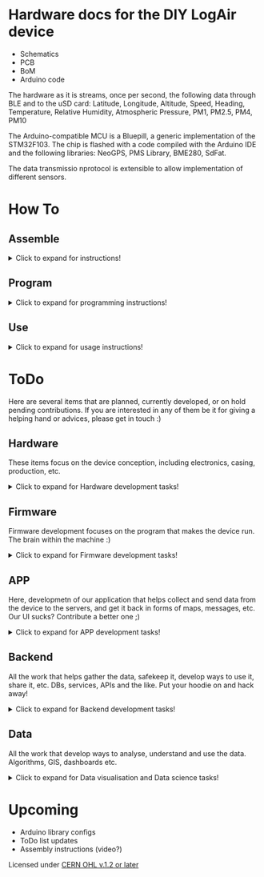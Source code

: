 # Hardware docs for the DIY LogAir device

- Schematics
- PCB
- BoM
- Arduino code

The hardware as it is streams, once per second, the following data through BLE and to the uSD card:
Latitude, Longitude, Altitude, Speed, Heading, Temperature, Relative Humidity, Atmospheric Pressure, PM1, PM2.5, PM4, PM10

The Arduino-compatible MCU is a Bluepill, a generic implementation of the STM32F103. The chip is flashed with a code compiled with the Arduino IDE and the following libraries: NeoGPS, PMS Library, BME280, SdFat.

The data transmissio nprotocol is extensible to allow implementation of different sensors.

# How To

## Assemble
<details>
  <summary>Click to expand for instructions!</summary>
  
  ### Material

- LogAir PCB
- Bluepill + connectors
- BME280 + connector
- uSD module
- BLE module
- PMS7003 + connector
- DC step-up
- Charger module
- GPS module

- Soldering iron + tin
- double-sided tape + jelly tape if available
- cutting pliers
- flat pliers
  
  ### Instructions

0. A very first step should be to try and upload code to the Bluepill. This is before the rest as it happened that the chips could not be programmed, and realizing that after all that work is not ideal. Upload a bootloader, a blink code, and there you go.

1. Solder the Bluepill connectors. Use the holes in the PCB as a guide for alignment. The G (GND, ground) pins are harder to solder, because of the copper mass involved.
<div align="center"><img src=/img/1_PCB_and_Bluepill.jpg width=400px</img></div>

2. Solder the assembled Bluepill to the PCB. Pay attention to the orientation.
<div align=center><img src=/img/2_PCB_back.jpg width=400px</img></div>

3. Prepare the BME280 (solder the connectors), the BLE module (straighten the pins with a flat plier), and the uSD module
<div align=center><img src=/img/3_Prepare_BLE_BME280_SD.jpg width=400px</img></div>

4. Place the BLE, BME, and uSD modules. Follow the picture, the BME280 (violet module) should be as far as possible from the PCB), with its pins barely sticking through on the other side.
<div align=center><img src=/img/4.1_Placement_BLE_BME_SD.jpg width=400px</img></div>
<div align=center><img src=/img/4.2_Placement_BLE_BME_SD.jpg width=400px</img></div>

5. Prepare the PCB for the power modules: put a thin layer of tin on the (blue) charger module pads, and a solder blob on one of the (red) step-up pads
<div align=center><img src=/img/5.1_Power_Preparing.jpg width=400px</img></div>

6. Solder the charger module by putting it in place, and adding solder on the pads from the top. I count about 5 seconds of applying heat for the tin applied on step 5 to melt. Then solder the step-up module using the first pad to hold it in place. When you are done, check the conductivity between the pins of the two modules, and that between the pads of the charging module. The latter because the method used to solder can produce 'tin overflows'. 
<div align=center><img src=/img/5.2_Power_Place.jpg width=400px</img></div>
<div align=center><img src=/img/5.3_Power_Solder.jpg width=400px</img></div>

Then place and solder the switch. Here, try to apply a minimal amount of tin. As the other side of the pins will go against the PMS7003 which has a conductive casing, the pins should be cut or filed down, then taped over (two layers of normal, clear tape are enough)
<div align=center><img src=/img/6.2_Switch_Solder.jpg width=400px</img></div>
<div align=center><img src=/img/6.3_Switch_cut.jpg width=400px</img></div>

7. Bend lightly the SWD pins of the Bluepill to give room for soldering the GPS wires
<div align=center><img src=/img/6.1_Switch_Place.jpg width=400px</img></div>

8. Solder the GPS wires. The order is the same as their order on the GPS-side plug, you can use the PCB markings (5V is red) and pictures to help you. The wires should not go over each other at any point for the order to be preserved.
<div align=center><img src=/img/7.1_GPS_Prepare.jpg width=400px</img></div>
<div align=center><img src=/img/7.2_GPS_Solder.jpg width=400px</img></div>

9. Solder the connector for the PMS7003. As the width of the Bluepill vary a bit, it is safer to solder it lightly 'bent' away from the bluepill. To do that, solder the pins that are on the far side from the Bluepill first, then plug the PMS7003 in to see how thing fit. Then remove and solder the rest. 5-10 degrees should do.
<div align=center><img src=/img/8_PMS7003_pin_solder.jpg width=400px</img></div>

10. For a smaller device, I cut most of the pins apparent on the back of the PCB to the top of the tin cone. Apply insulation on the pins, and this is important. I use a sticky, translucent, think tape I found on aliexpress. Any other ~1-2mm insulating material will easily do.
<div align=center><img src=/img/9_Pin_Cut_and_Stickies.jpg width=400px</img></div>

11. Solder the battery wires to the charger module pads
<div align=center><img src=/img/10_Battery.jpg width=400px</img></div>

12. Before finalizing the assembly, write down the PMS7003 serial number somewhere, to track device quality :)
<div align=center><img src=/img/11_Sensor_info.jpg width=400px</img></div>

13. And it is done :)
<div align=center><img src=/img/12_Final.jpg width=400px</img></div>

  </details>
  
## Program

<details>
  <summary>Click to expand for programming instructions!</summary>
  
### Pre-requisites
- A Bluepill with functional bootload (e.g. generic_boot20_pc13.bin from https://github.com/rogerclarkmelbourne/STM32duino-bootloader
- Install Arduino IDE
- Install board definition:File > Preferences > Additional Boards Manager URLs: add the following URL to the list (empty by default):
  `https://github.com/stm32duino/BoardManagerFiles/raw/main/package_stmicroelectronics_index.json`
- Tools > Board > Boards Manager > Search 'STM32' > Install 'STM32 MCU based boards'
    
<details>
<summary>For older instructions using unofficial stm32duino core</summary>
  
- Install board definition:File > Preferences > Additional Boards Manager URLs: add the following URL to the list (empty by default):
`http://dan.drown.org/stm32duino/package_STM32duino_index.json`
- Tools > Board > Boards Manager > Search 'STM32' > Install 'STM32F1xx/GD32F1xx boards'
- Once done, close the Board Manager and Select the Board: Tools > Board > STM32F1 Boards (Arduino_STM32) > Maple mini
  
NO NEED TO FOLLOW THE CONFIGURE SECTION BELOW.
    
</details>
  
### Configure
  - Select the proper board:
  `Tools > Boards > STM32 Boards (selected from submenu) > Generic STM32F1 series`
  - Enable configurations we need:
    - `Tools > U(S)ART Support > Enabled (Generic 'Serial')`
    - `Tools > USB Support > CDC (Generic Serial supersedes U(S)ART)`
    - `Tools > Upload Method > Maple DFU Bootloader 2.0`

### Libraries
Install the following libraries from the Library Manager
Tools > Manage Libraries... 

- NeoGPS: Install, and replace the contents of `$HOME/Arduino/libraries/NeoGPS/src/GPSport.h` by:
```
#ifndef GPSport_h
#define GPSport_h

#define gpsPort Serial2
#define GPS_PORT_NAME "Serial2"
#define DEBUG_PORT Serial

#endif
```
- BME280 by Tyler Glenn
- PMS Library by Mariusz Kacki
  
## Connect, compile and upload
Let us now try and upload a quick code to test if all works...

- Open the Blink example, and add `#define LED_BUILTIN PC13` at the very beginning
- Select the Port: Tools > Port > ... (depends on your OS)
- Press the Compile and Upload arrow....

If the upload does not go through, this might be because the board cannot auto-reset with your computer.
To upload, you will need to manually reset by pressing the button you can see near where the GPS chip is stuck just before pressing the Compile arrow. It takes a bit of trial and error and some OS's need it while some others don't.

## Upload the LogAir code
Download the code from the repository, and follow the same process as above.

## Connect
UART parameters to connect to the serial monitor are the ones set in the code. The default is 112500, but 9600 was previously used.

## Troubleshoot

### Board appears in dmesg, but not in lsusb 
You might need to create a udev rules file
`/etc/udev/rules.d/45-bluepill.rules`
```
ATTRS{idVendor}=="1eaf", ATTRS{idProduct}=="0004", MODE="0666" SYMLINK+="maple", ENV{ID_MM_DEVICE_IGNORE}="1"
ATTRS{idVendor}=="1eaf", ATTRS{idProduct}=="0003", MODE="0666" SYMLINK+="maple", ENV{ID_MM_DEVICE_IGNORE}="1"
```
  </details>
  
## Use


<details>
  <summary>Click to expand for usage instructions!</summary>
  
### Turning ON / OFF
The switch onthe back of the device allows to turn the device on and off.

The red or green blinking light shows when the device is writing on the SD card. When the LED is ON, the device should not be turned OFF as it might corrupt the card.

### Blinking LEDs

The modules we use include LEDs of varying colors. Here are some useful informations you can get from them:

- Bluetooth LED (green or red), left side of the device: This LED is blinking if no phone is connected to the device, and stays on when a connection is active.
- GPS LED (blue and red):
  - The red LED shows the module is powered, and should always be on when the device runs. 
  - The blue LED is blinking when the module receives signals strong enough to get a 'fix', or know its position. This is important if you rely on the SD card only to record the measurements, i.e. if you're not using a smartphone to send your data to the server.
- Device LEDs:
  - Left LED: red or green, signals the controller receives power. Should always be ON when the device is turned on.
  - Right LED: red or green, currently parametered to signal the device is writing to the SD card and should not be powered off. You can turn the device OFF when the LED is OFF.

### With the LogAir APP
Follow the instructions on our video tutorial.

### Stand-alone
The LogAir device records its measurements on the micro-SD card, which can be extracted and imported into a spreadsheet or GIS program.

The limitation in this mode is that the device can only rely on its own GPS module for time and position. This means that, before a valid GPS signal is acquired, the measurements on the SD card will not list any time or position. 

The signal depends on your location, the time of the day, if there are obstacles between the device and the sky, etc. Indoor measurements are often difficult, but windowsills sometimes give good results.

We are trying to find a way to give the current time to the device by using a program on the computer, or preparing it on the SD card, but there is no easy solution there... See ToDos, input welcome :)

</details>

# ToDo

Here are several items that are planned, currently developed, or on hold pending contributions. If you are interested in any of them be it for giving a helping hand or advices, please get in touch :)
  
## Hardware

These items focus on the device conception, including electronics, casing, production, etc.

<details>
  <summary>Click to expand for Hardware development tasks!</summary>
  
- Disconnect PC14 and PC15 for RTC reliability
- Better power supply, as this one just charges and discharges blindly.
- Integrate the components on a printed circuit board
- Replace the BLE module with an ESP32 (the STM32 might have to stay, as ESP32 are more limited, e.g., available UARTs)
- Make a similar MVP with SPS30 & SHT3x
- Add a LoRa chip! See Clement's work
- ...

</details>

## Firmware

Firmware development focuses on the program that makes the device run. The brain within the machine :)

<details>
  <summary>Click to expand for Firmware development tasks!</summary>

- Provide a time base when no GPS signal is present, and no phone is connected
  - Implement RTC (there is an on-board crystal on the Bluepill).
  - Implement time input from serial (BLE and/or PC)
- Implement better data storage and upload 
  - Log data with human-readable time as well as UNIX timestamp
  - Revamp buffering to limit uSD write operations
  - Revamp data storage on the SD card (textfile + DB?)
  - Implement deferred data upload for when uplink not continuously available
- Implement online GPS config: some changes to the embedded GPS FW are sometimes necessary for best operation
  - Get and store almanach/ephemeris on uSD card! This would really help with no-phone collection
  - Other generic config, constellations, accuracy requirements, etc.
- Implement component recognition: find out which sensors are used from their output stream (starting with PM sensor)
- Add interrupts everywhere?
- ...

</details>

## APP

Here, developmetn of our application that helps collect and send data from the device to the servers, and get it back in forms of maps, messages, etc. Our UI sucks? Contribute a better one ;)

<details>
  <summary>Click to expand for APP development tasks!</summary>
  
- All 
  - Implement API key for upload/download

- Android version
  - APP should check at startup that GPS is enabled (and available in background if knowable) and prompt if not. 
  - Make it simpler: no settings, sending all packets stored every 10sec, etc
  - Auto-connect: priority to previously connected devices, then to '.*logair.*', etc
  - Map should be loaded at startup, not only when map tab is opened
  - ...

- iOS version
  - Make one :x Nicos is on it!
  - ...

</details>

## Backend

All the work that helps gather the data, safekeep it, develop ways to use it, share it, etc. DBs, services, APIs and the like. Put your hoodie on and hack away!

<details>
  <summary>Click to expand for Backend development tasks!</summary>
  
  - Implement API key for upload/download
  - ...

</details>


## Data

All the work that develop ways to analyse, understand and use the data. Algorithms, GIS, dashboards etc.

 <details>
  <summary>Click to expand for Data visualisation and Data science tasks!</summary>
  
  - Make a dashboard! 
  - Build a QGIS server that works fast enough
  - Find missing data points in the contributions, and signal them for collection
  - Find periods in the signal, and exploit them
  - Build a better pipeline for extraction and analysis

</details>

# Upcoming

- Arduino library configs
- ToDo list updates
- Assembly instructions (video?)


Licensed under [CERN OHL v.1.2 or later](https://ohwr.org/project/cernohl/wikis/home)
